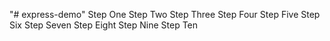 "# express-demo" 
Step One
Step Two
Step Three
Step Four
Step Five
Step Six
Step Seven
Step Eight
Step Nine
Step Ten